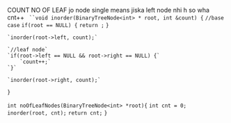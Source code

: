 COUNT NO OF LEAF
jo node single means jiska left node nhi h so wha cnt++
`
``void inorder(BinaryTreeNode<int> * root, int &count) {`
    `//base case`
    `if(root == NULL) {`
        `return ;`
    `}`

    `inorder(root->left, count);`
   	
    `//leaf node`
    `if(root->left == NULL && root->right == NULL) {`
        `count++;`
    `}`
    
    `inorder(root->right, count);`

`}`


`int noOfLeafNodes(BinaryTreeNode<int> *root){`
    `int cnt = 0;`
    `inorder(root, cnt);`
    `return cnt;`
`}`